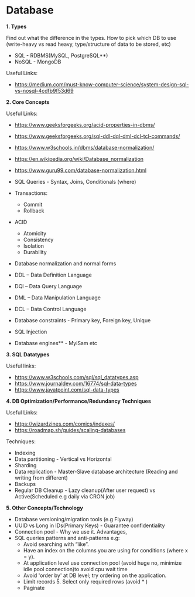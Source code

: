 # Database

**1.  Types**

Find out what the difference in the types. How to pick which DB to use (write-heavy vs read heavy, type/structure of data to be stored, etc)

* SQL - RDBMS(MySQL, PostgreSQL**)
* NoSQL - MongoDB

Useful Links:

   * https://medium.com/must-know-computer-science/system-design-sql-vs-nosql-4cdfb9f53d69
   
**2.  Core Concepts**

Useful Links:

   * https://www.geeksforgeeks.org/acid-properties-in-dbms/
   * https://www.geeksforgeeks.org/sql-ddl-dql-dml-dcl-tcl-commands/ 
   * https://www.w3schools.in/dbms/database-normalization/
   * https://en.wikipedia.org/wiki/Database_normalization
   * https://www.guru99.com/database-normalization.html
  
* SQL Queries - Syntax, Joins, Conditionals (where)       
* Transactions:
    * Commit
    * Rollback
* ACID 
    * Atomicity
    * Consistency
    * Isolation
    * Durability
* Database normalization and normal forms    
* DDL – Data Definition Language
* DQl – Data Query Language
* DML – Data Manipulation Language
* DCL – Data Control Language
* Database constraints - Primary key, Foreign key, Unique
* SQL Injection
* Database engines** - MyiSam etc    
 
**3.  SQL Datatypes** 

Useful links:

   * https://www.w3schools.com/sql/sql_datatypes.asp 
   * https://www.journaldev.com/16774/sql-data-types
   * https://www.javatpoint.com/sql-data-types
    

**4.  DB Optimization/Performance/Redundancy Techniques**   

Useful Links:

   * https://wizardzines.com/comics/indexes/
   * https://roadmap.sh/guides/scaling-databases
   
Techniques: 
   
* Indexing
* Data partitioning - Vertical vs Horizontal
* Sharding
* Data replication - Master-Slave database architecture (Reading and writing from different)
* Backups
* Regular DB Cleanup - Lazy cleanup(After user request) vs Active(Scheduled e.g daily via CRON job)
    
**5.  Other Concepts/Technology**    

* Database versioning/migration tools (e.g Flyway)
* UUID vs Long in IDs(Primary Keys) - Guarantee confidentiality
* Connection pool - Why we use it. Advantages,
* SQL queries patterns and anti-patterns e.g:
    - Avoid searching with “like”.
    - Have an index on the columns you are using for conditions (where x = y).  
    - At application level use connection pool (avoid huge no, minimize idle pool connection)to avoid cpu wait time 
    - Avoid 'order by' at DB level; try ordering on the application.
    - Limit records 5. Select only required rows (avoid * )
    - Paginate